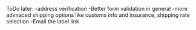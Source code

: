 ToDo later:
-address verification
-Better form validation in general
-more advnaced shipping options like customs info and insurance, shipping rate selection
-Email the label link